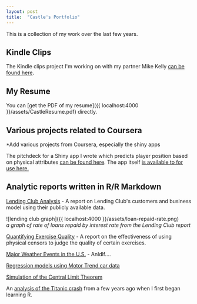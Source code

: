 ```yaml
---
layout: post
title:  "Castle's Portfolio"
---
```

This is a collection of my work over the last few years. 


## Kindle Clips
The Kindle clips project I'm working on with my partner Mike Kelly [can be found here][jekyll-kc].

## My Resume
You can [get the PDF of my resume]({{ localhost:4000 }}/assets/CastleResume.pdf) directly.

## Various projects related to Coursera
*Add various projects from Coursera, especially the shiny apps

The pitchdeck for a Shiny app I wrote which predicts player position based on physical attributes [can be found here][jekyll-nfl-pitch]. The app itself [is available to for use here.][jekyll-nfl]

## Analytic reports written in R/R Markdown

[Lending Club Analysis][jekyll-lc] - A report on Lending Club's customers and business model using their publicly available data. 

![lending club graph]({{ localhost:4000 }}/assets/loan-repaid-rate.png)
<br>
*a graph of rate of loans repaid by interest rate from the Lending Club report*

[Quantifying Exercise Quality][jekyll-qeq] - A report on the effectiveness of using physical censors to judge the quality of certain exercises. 

[Major Weather Events in the U.S.][jekyll-weather] - Anldlf....

[Regression models using Motor Trend car data][jekyll-motor]

[Simulation of the Central Limit Theorem][jekyll-clt]

An [analysis of the Titanic crash][jekyll-titan] from a few years ago when I first began learning R.


[jekyll-lc]: http://www.googledrive.com/host/0Bw6a2LJ4wLU-Mkt4cDRTakZuWUk
[jekyll-titan]: http://www.googledrive.com/host/0Bw6a2LJ4wLU-anFza19sWkZrOWc
[jekyll-kc]: https://kindleclips.herokuapp.com/
[jekyll-nfl]: https://chriscastle.shinyapps.io/DDP-proj-NFL-combine/
[jekyll-nfl-pitch]: http://rpubs.com/christopher_castle/148572
[jekyll-qeq]: http://rpubs.com/christopher_castle/154339
[jekyll-weather]: http://rpubs.com/christopher_castle/137535
[jekyll-clt]: http://rpubs.com/christopher_castle/137490
[jekyll-motor]: http://rpubs.com/christopher_castle/MotorTrend